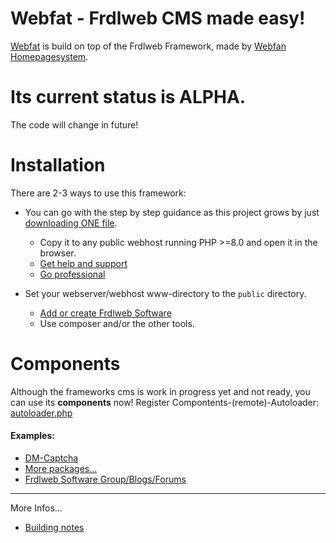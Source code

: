# Webfat - Frdlweb CMS made easy!
[Webfat](https://webf.at/) is build on top of the Frdlweb Framework, made by [Webfan Homepagesystem](https://webfan.de/index.html).

# **Its current status is ALPHA.**
The code will change in future!

# Installation
There are 2-3 ways to use this framework:
* You can go with the step by step guidance as this project grows by just [downloading ONE file](https://raw.githubusercontent.com/frdlweb/webfat/main/public/index.php).
  * Copy it to any public webhost running PHP >=8.0 and open it in the browser.
  * [Get help and support](https://frdl.de/groups/profile/139/webmaster)
  * [Go professional](https://domainundhomepagespeicher.de/)

* Set your webserver/webhost www-directory to the `public` directory.
  * [Add or create Frdlweb Software](https://packages.frdl.de/)
  * Use composer and/or the other tools.

# Components
Although the frameworks cms is work in progress yet and not ready, you can use its **components** now!
Register Compontents-(remote)-Autoloader: [autoloader.php](https://github.com/frdlweb/webfat/blob/main/autoloader.php)

#### Examples:
* [DM-Captcha](https://dm-captcha-sas.weid.info/test-post.php)
* [More packages...](https://packages.frdl.de/)
* [Frdlweb Software Group/Blogs/Forums](https://frdl.de/groups/profile/97/frdlweb-software)

----
More Infos...
* [Building notes](building-notes.md)
